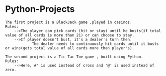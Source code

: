 # Python-Projects
    The first project is a BlackJack game ,played in casinos.
    Rules:
        -->The player can pick cards (hit or stay) until he busts(if total value of all cards is more than 21) or can choose to stay.
        -->If player doesn't bust, it's a dealer's turn then.
                The dealer needs to continuously hit cards until it busts or wins(gets total value of all cards more than player's).
    
    The second project is a Tic-Tac-Toe game , built using Python.
    Rules:
        -->Here,'#' is used instead of cross and '@' is used instead of zero.

